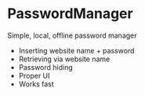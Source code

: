 # PasswordManager

Simple, local, offline password manager
- Inserting website name + password 
- Retrieving via website name 
- Password hiding 
- Proper UI
- Works fast
